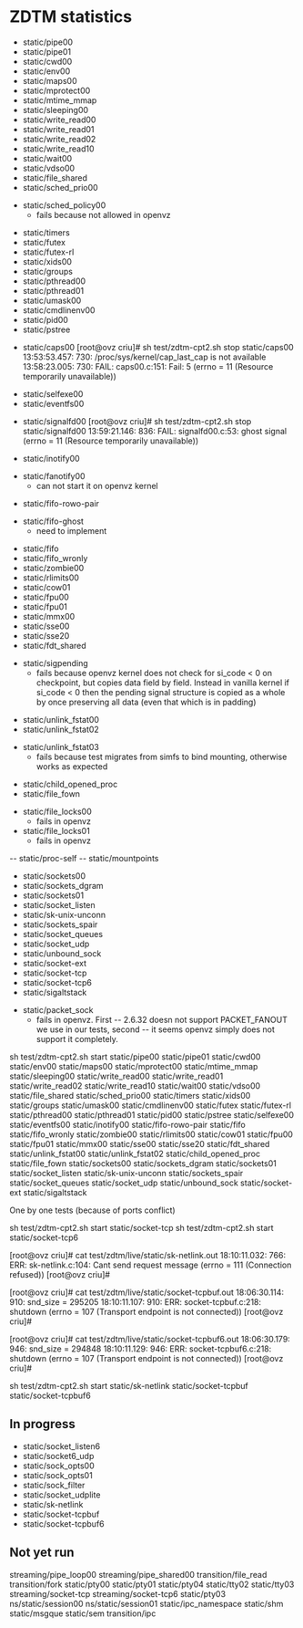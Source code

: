 ZDTM statistics
===============

+ static/pipe00
+ static/pipe01
+ static/cwd00
+ static/env00
+ static/maps00
+ static/mprotect00
+ static/mtime_mmap
+ static/sleeping00
+ static/write_read00
+ static/write_read01
+ static/write_read02
+ static/write_read10
+ static/wait00
+ static/vdso00
+ static/file_shared
+ static/sched_prio00
- static/sched_policy00
	- fails because not allowed in openvz
+ static/timers
+ static/futex
+ static/futex-rl
+ static/xids00
+ static/groups
+ static/pthread00
+ static/pthread01
+ static/umask00
+ static/cmdlinenv00
+ static/pid00
+ static/pstree
- static/caps00
	[root@ovz criu]# sh test/zdtm-cpt2.sh stop static/caps00
	13:53:53.457:   730: /proc/sys/kernel/cap_last_cap is not available
	13:58:23.005:   730: FAIL: caps00.c:151: Fail: 5 (errno = 11 (Resource temporarily unavailable))
+ static/selfexe00
+ static/eventfs00
- static/signalfd00
	[root@ovz criu]# sh test/zdtm-cpt2.sh stop static/signalfd00
	13:59:21.146:   836: FAIL: signalfd00.c:53: ghost signal (errno = 11 (Resource temporarily unavailable))
+ static/inotify00
- static/fanotify00
	- can not start it on openvz kernel
+ static/fifo-rowo-pair
- static/fifo-ghost
	- need to implement
+ static/fifo
+ static/fifo_wronly
+ static/zombie00
+ static/rlimits00
+ static/cow01
+ static/fpu00
+ static/fpu01
+ static/mmx00
+ static/sse00
+ static/sse20
+ static/fdt_shared
- static/sigpending
	- fails because openvz kernel does not check for si_code < 0 on
	  checkpoint, but copies data field by field. Instead in vanilla
	  kernel if si_code < 0 then the pending signal structure is copied
	  as a whole by once preserving all data (even that which is in padding)
+ static/unlink_fstat00
+ static/unlink_fstat02
- static/unlink_fstat03
	- fails because test migrates from simfs to bind mounting, otherwise
	  works as expected
+ static/child_opened_proc
+ static/file_fown
- static/file_locks00
	- fails in openvz
- static/file_locks01
	- fails in openvz

-- static/proc-self
-- static/mountpoints

+ static/sockets00
+ static/sockets_dgram
+ static/sockets01
+ static/socket_listen
+ static/sk-unix-unconn
+ static/sockets_spair
+ static/socket_queues
+ static/socket_udp
+ static/unbound_sock
+ static/socket-ext
+ static/socket-tcp
+ static/socket-tcp6
+ static/sigaltstack

- static/packet_sock
	- fails in openvz. First -- 2.6.32 doesn not
	  support PACKET_FANOUT we use in our tests,
	  second -- it seems openvz simply does not
	  support it completely.

sh test/zdtm-cpt2.sh start static/pipe00 static/pipe01 static/cwd00 static/env00 static/maps00 static/mprotect00 static/mtime_mmap static/sleeping00 static/write_read00 static/write_read01 static/write_read02 static/write_read10 static/wait00 static/vdso00 static/file_shared static/sched_prio00 static/timers static/xids00 static/groups static/umask00 static/cmdlinenv00 static/futex static/futex-rl static/pthread00 static/pthread01 static/pid00 static/pstree static/selfexe00 static/eventfs00 static/inotify00 static/fifo-rowo-pair static/fifo static/fifo_wronly static/zombie00 static/rlimits00 static/cow01 static/fpu00 static/fpu01 static/mmx00 static/sse00 static/sse20 static/fdt_shared static/unlink_fstat00 static/unlink_fstat02 static/child_opened_proc static/file_fown static/sockets00 static/sockets_dgram static/sockets01 static/socket_listen static/sk-unix-unconn static/sockets_spair static/socket_queues static/socket_udp static/unbound_sock static/socket-ext static/sigaltstack

One by one tests (because of ports conflict)

sh test/zdtm-cpt2.sh start static/socket-tcp
sh test/zdtm-cpt2.sh start static/socket-tcp6

[root@ovz criu]# cat test/zdtm/live/static/sk-netlink.out
18:10:11.032:   766: ERR: sk-netlink.c:104: Cant send request message (errno = 111 (Connection refused))
[root@ovz criu]#

[root@ovz criu]# cat test/zdtm/live/static/socket-tcpbuf.out
18:06:30.114:   910: snd_size = 295205
18:10:11.107:   910: ERR: socket-tcpbuf.c:218: shutdown (errno = 107 (Transport endpoint is not connected))
[root@ovz criu]#

[root@ovz criu]# cat test/zdtm/live/static/socket-tcpbuf6.out
18:06:30.179:   946: snd_size = 294848
18:10:11.129:   946: ERR: socket-tcpbuf6.c:218: shutdown (errno = 107 (Transport endpoint is not connected))
[root@ovz criu]#

sh test/zdtm-cpt2.sh start static/sk-netlink static/socket-tcpbuf static/socket-tcpbuf6

In progress
-----------

- static/socket_listen6
- static/socket6_udp
- static/sock_opts00
- static/sock_opts01
- static/sock_filter
- static/socket_udplite
- static/sk-netlink
- static/socket-tcpbuf
- static/socket-tcpbuf6

Not yet run
-----------

streaming/pipe_loop00
streaming/pipe_shared00
transition/file_read
transition/fork
static/pty00
static/pty01
static/pty04
static/tty02
static/tty03
streaming/socket-tcp
streaming/socket-tcp6
static/pty03
ns/static/session00
ns/static/session01
static/ipc_namespace
static/shm
static/msgque
static/sem
transition/ipc
